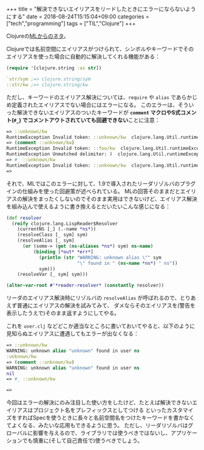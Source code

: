 +++
title = "解決できないエイリアスをリードしたときにエラーにならないようにする"
date = 2018-08-24T15:15:04+09:00
categories = ["tech","programming"]
tags = ["TIL","Clojure"]
+++

Clojureの[MLからのネタ](https://groups.google.com/forum/#!topic/clojure/XrbBLynjpN8)。

Clojureでは名前空間にエイリアスがつけられて、シンボルやキーワードでそのエイリアスを使った場合に自動的に解決してくれる機能がある：

<!--more-->

```clj
(require '[clojure.string :as str])

`str/sym ;=> clojure.string/sym
::str/kw ;=> clojure.string/kw
```

ただし、キーワードのエイリアス解決については、`require` や `alias` であらかじめ定義されたエイリアスでない場合にはエラーになる。
このエラーは、そういった解決できないエイリアスのついたキーワードが **`comment` マクロやS式コメント(`#_`) でコメントアウトされていても回避できない**ことに注意：

```clj
=> ::unknown/kw
RuntimeException Invalid token: ::unknown/kw  clojure.lang.Util.runtimeException (Util.java:221)
=> (comment ::unknown/kw)
RuntimeException Invalid token: ::foo/kw  clojure.lang.Util.runtimeException (Util.java:221)
RuntimeException Unmatched delimiter: )  clojure.lang.Util.runtimeException (Util.java:221)
=> #_ ::unknown/kw
RuntimeException Invalid token: ::unknown/kw  clojure.lang.Util.runtimeException (Util.java:221)
=> 
```

それで、MLではこのエラーに対して、1.9で導入されたリーダリゾルバのプラグインの仕組みを使った回避策が述べられている。
MLの回答そのままだとエイリアスの解決をまったくしないのでそのまま実用はできないけど、エイリアス解決を組み込んで使えるように書き換えるとだいたいこんな感じになる：

```clj
(def resolver
  (reify clojure.lang.LispReader$Resolver
    (currentNS [_] (.-name *ns*))
    (resolveClass [_ sym] sym)
    (resolveAlias [_ sym]
      (or (some-> (get (ns-aliases *ns*) sym) ns-name)
          (binding [*out* *err*]
            (println (str "WARNING: unknown alias \"" sym
                          "\" found in " (ns-name *ns*) " ns"))
            sym)))
    (resolveVar [_ sym] sym)))

(alter-var-root #'*reader-resolver* (constantly resolver))
```

リーダのエイリアス解決時にリゾルバの `resolveAlias` が呼ばれるので、とりあえず普通にエイリアスの解決を試みてみて、
ダメならそのエイリアスを(警告を表示したうえで)そのまま返すようにしてやる。

これを `user.clj` などどこか適当なところに書いておいてやると、以下のように見知らぬエイリアスに遭遇してもエラーが出なくなる：

```clj
=> ::unknown/kw
WARNING: unknown alias "unknown" found in user ns
:unknown/kw
=> (comment ::unknown/kw)
WARNING: unknown alias "unknown" found in user ns
nil
=> #_ ::unknown/kw

=>
```

今回はエラーの解決にのみ注目した使い方をしたけど、たとえば解決できないエイリアスはプロジェクト名をプレフィックスとしてつける
といったカスタマイズをすればSpecを使うときに長々と名前空間名をつけたキーワードを書かなくてよくなる、みたいな応用もできるように思う。
ただし、リーダリゾルバはグローバルに影響を与えるので、ライブラリでは使うべきではないし、アプリケーションでも慎重に(そして自己責任で)使うべきでしょう。
